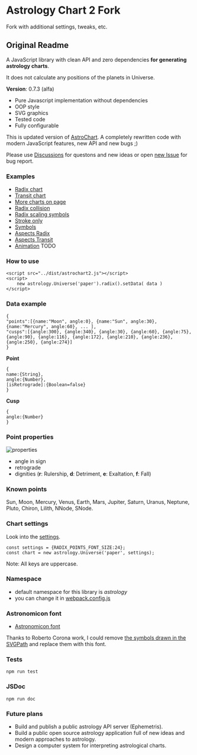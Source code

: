 # Astrology Chart 2 Fork

Fork with additional settings, tweaks, etc.


## Original Readme

A JavaScript library with clean API and zero dependencies **for generating astrology charts**.

It does not calculate any positions of the planets in Universe.

**Version**: 0.7.3 (alfa)

- Pure Javascript implementation without dependencies
- OOP style
- SVG graphics
- Tested code
- Fully configurable

This is updated version of [AstroChart](https://github.com/Kibo/AstroChart). A completely rewritten code with modern JavaScript features, new API and new bugs ;)

Please use [Discussions](https://github.com/Kibo/AstrologyChart2/discussions) for questons and new ideas or open [new Issue](https://github.com/Kibo/AstrologyChart2/issues) for bug report.

### Examples
- [Radix chart](https://htmlpreview.github.io/?https://github.com/Kibo/AstrologyChart2/blob/master/examples/radix.html)
- [Transit chart](https://htmlpreview.github.io/?https://github.com/Kibo/AstrologyChart2/blob/master/examples/transit.html)
- [More charts on page](https://htmlpreview.github.io/?https://github.com/Kibo/AstrologyChart2/blob/master/examples/charts.html)
- [Radix collision](https://htmlpreview.github.io/?https://github.com/Kibo/AstrologyChart2/blob/master/examples/collision.html)
- [Radix scaling symbols](https://htmlpreview.github.io/?https://github.com/Kibo/AstrologyChart2/blob/master/examples/scaling.html)
- [Stroke only](https://htmlpreview.github.io/?https://github.com/Kibo/AstrologyChart2/blob/master/examples/stroke.html)
- [Symbols](https://htmlpreview.github.io/?https://github.com/Kibo/AstrologyChart2/blob/master/examples/symbols.html)
- [Aspects Radix](https://htmlpreview.github.io/?https://github.com/Kibo/AstrologyChart2/blob/master/examples/radixAspects.html)
- [Aspects Transit](https://htmlpreview.github.io/?https://github.com/Kibo/AstrologyChart2/blob/master/examples/transitAspects.html)
- [Animation](#) TODO

### How to use
```
<script src="../dist/astrochart2.js"></script>
<script>
	new astrology.Universe('paper').radix().setData( data )
</script>
```
### Data example
```
{
"points":[{name:"Moon", angle:0}, {name:"Sun", angle:30}, {name:"Mercury", angle:60}, ... ],
"cusps":[{angle:300}, {angle:340}, {angle:30}, {angle:60}, {angle:75}, {angle:90}, {angle:116}, {angle:172}, {angle:210}, {angle:236}, {angle:250}, {angle:274}]
}
```

**Point**
```
{
name:{String},
angle:{Number},
[isRetrograde]:{Boolean=false}
}
```

**Cusp**
```
{
angle:{Number}
}
```

### Point properties

 ![properties](/assets/img/point_properties.png)

- angle in sign
- retrograde
- dignities (**r**: Rulership, **d**: Detriment, **e**: Exaltation, **f**: Fall)


### Known points
Sun, Moon, Mercury, Venus, Earth, Mars, Jupiter, Saturn, Uranus, Neptune, Pluto, Chiron, Lilith, NNode, SNode.

### Chart settings
Look into the [settings](https://github.com/Kibo/AstrologyChart2/tree/master/src/settings/constants).
```
const settings = {RADIX_POINTS_FONT_SIZE:24};
const chart = new astrology.Universe('paper', settings);
```
Note: All keys are uppercase.

### Namespace
 - default namespace for this library is *astrology*
 - you can change it in [webpack.config.js](https://webpack.js.org/configuration/output/#outputlibrary)

### Astronomicon font
- [Astronomicon font](https://astronomicon.co/en/astronomicon-fonts/)

Thanks to Roberto	Corona work, I could remove [the symbols drawn in the SVGPath](https://github.com/Kibo/AstrologyChart2/blob/7c9fbcf097c856f2291df27b00ef1543f0ebc13f/src/utils/SVGUtils.js#L300) and replace them with this font.


### Tests
 ```
 npm run test
 ```

### JSDoc
```
npm run doc
```

### Future plans
- Build and publish a public astrology API server (Ephemetris).
- Build a public open source astrology application full of new ideas and modern approaches to astrology.
- Design a computer system for interpreting astrological charts.
